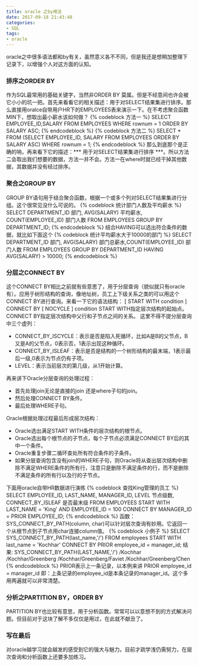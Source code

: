 ```yaml
---
title: oracle 之by用法
date: 2017-09-18 21:43:48
categories:
- SQL
tags: 
- oracle
---
```

oracle之中很多语法都和by有关，虽然意义各不不同，但是我还是想稍加整理下记录下，以增强个人对这方面的认知。
<!-- more -->
### 排序之ORDER BY
作为SQL最常用的基础关键字，当然非ORDER BY 莫属。但是不经意间也许会被它小小的坑一把。首先来看看它的相关描述：用于对SELECT结果集进行排序。那么直接用oralce自带用户HR下的EMPLOYEES表来演示一下。在不考虑聚合函数MIN下，想取出最小薪水该如何做？
{% codeblock 方法一 %}
SELECT EMPLOYEE_ID,SALARY 
FROM EMPLOYEES
WHERE rownum = 1
ORDER BY SALARY ASC;
{% endcodeblock %}
{% codeblock 方法二 %}
SELECT *
FROM (SELECT EMPLOYEE_ID, SALARY
      FROM EMPLOYEES
      ORDER BY SALARY ASC)
WHERE rownum = 1;
{% endcodeblock %}
那么到底那个是正确的呐，再来看下它的描述：*** 用于对SELECT结果集进行排序 ***。所以方法二会取出我们想要的数据，方法一并不会。方法一在where时就已经干掉其他数据，其数据并没有经过排序。
### 聚合之GROUP BY
GROUP BY语句用于结合聚合函数，根据一个或多个列对SELECT结果集进行分组。这个很常见没什么可说的。
{% codeblock 统计部门人数及平均薪水 %}
SELECT DEPARTMENT_ID 部门, AVG(SALARY) 平均薪水, COUNT(EMPLOYEE_ID) 部门人数
FROM EMPLOYEES
GROUP BY DEPARTMENT_ID;
{% endcodeblock %}
结合HAVING可以选出符合条件的数据，就比如下面这个
{% codeblock 统计平均薪水大于10000的部门 %}
SELECT DEPARTMENT_ID 部门, AVG(SALARY) 部门总薪水,COUNT(EMPLOYEE_ID) 部门人数
FROM EMPLOYEES
GROUP BY DEPARTMENT_ID
HAVING AVG(SALARY) > 10000;
{% endcodeblock %}
### 分层之CONNECT BY
这个CONNECT BY相比之前就有些意思了，用于分层查询（貌似就只有oracle有）。应用于树形结构的查询，像地址树，员工上下级关系之类的可以用这个CONNECT BY进行查询。来看一下它的语法结构：
[ START WITH condition ]
CONNECT BY [ NOCYCLE ] condition
START WITH指定层次结构的起始点。
CONNECT BY指定层次结构中父行和子节点之间的关系。
这里不得不提分层查询中三个虚列：
* CONNECT_BY_ISCYCLE：表示是否是陷入死循环，比如A是B的父节点，B又是A的父节点，0表示否，1表示出现这种循环。
* CONNECT_BY_ISLEAF：表示是否是结构的一个树形结构的最末端，1表示最后一级,0表示为节点仍有子项。
* LEVEL：表示当前层次的第几级，从1开始计算。

再来讲下Oracle分层查询的处理过程：
* 首先处理join无论是直接的join 还是where子句的join。
* 然后处理CONNECT BY条件。
* 最后处理WHERE子句。

Oracle根据处理过程最后形成层次结构：
* Oracle选出满足START WITH条件的层次结构的根节点。
* Oracle选出每个根节点的子节点，每个子节点必须满足CONNECT BY后的其中一个条件。
* Oracle重复步骤二循环查处所有符合条件的子条件。
* 如果分层查询包含没有join的WHERE子句，则Oracle将从查出层次结构中删除不满足WHERE条件的所有行，注意只是删除不满足条件的行，而不是删除不满足条件的所有行以及行的子节点。

下面用oracle自带HR数据进行演练
{% codeblock 查找King管理的员工 %}
SELECT EMPLOYEE_ID, LAST_NAME, MANAGER_ID, LEVEL 节点级数, CONNECT_BY_ISLEAF 是否最末级
FROM EMPLOYEES
START WITH LAST_NAME = 'King'
           AND EMPLOYEE_ID = 100
CONNECT BY MANAGER_ID = PRIOR EMPLOYEE_ID;
{% endcodeblock %}
函数：SYS_CONNECT_BY_PATH(column, char)可以针对层次查询有妙用。它返回一个从根节点到子节点用char连接column值。
{% codeblock 小例子 %}
SELECT SYS_CONNECT_BY_PATH(last_name,'/')
FROM employees
START WITH last_name = 'Kochhar'
CONNECT BY PRIOR employee_id = manager_id;
结果:
SYS_CONNECT_BY_PATH(LAST_NAME,'/')
/Kochhar
/Kochhar/Greenberg
/Kochhar/Greenberg/Faviet
/Kochhar/Greenberg/Chen
{% endcodeblock %}
PRIOR表示上一条记录，以本例来讲 PRIOR employee_id = manager_id 即：上条记录的employee_id是本条记录的manager_id。这个多用两遍就可以非常清楚。
### 分析之PARTITION BY，ORDER BY
PARTITION BY也比较有意思，用于分析函数。常常可以以意想不到的方式解决问题。但目前对于这块了解不多仅仅是用过，在此就不献丑了。
### 写在最后
对oracle越学习就会越发的感受到它的强大与魅力。目前才疏学浅仍需努力，在层次查询和分析函数上还要多加练习。